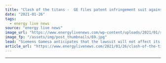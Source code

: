 ```yaml
---
title: "Clash of the titans -  GE files patent infringement suit against Siemens Gamesa Renewable Energy"
date: "2021-01-26"
tags: 
  - energy live news
source: "energy live news"
image_url: "https://www.energylivenews.com/wp-content/uploads/2021/01/shutterstock_1252695853-1.jpg"
image_fp: "/assets/img/post_thumbnails/69.jpg"
lead: "Siemens Gamesa anticipates that the lawsuit will not affect its current and future projects "
article_url: "https://www.energylivenews.com/2021/01/26/clash-of-the-titans-ge-files-patent-infringement-suit-against-siemens-gamesa-renewable-energy/"
---
```


---
